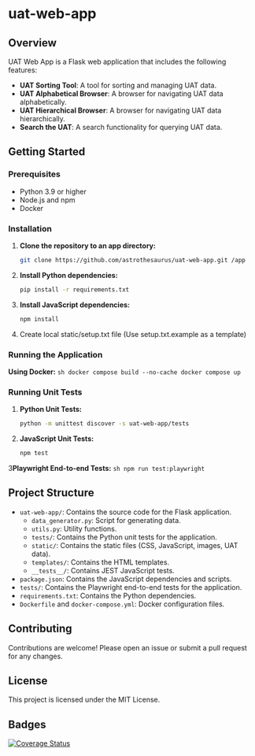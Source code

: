 # uat-web-app

## Overview
UAT Web App is a Flask web application that includes the following features:
- **UAT Sorting Tool**: A tool for sorting and managing UAT data.
- **UAT Alphabetical Browser**: A browser for navigating UAT data alphabetically.
- **UAT Hierarchical Browser**: A browser for navigating UAT data hierarchically.
- **Search the UAT**: A search functionality for querying UAT data.

## Getting Started

### Prerequisites
- Python 3.9 or higher
- Node.js and npm
- Docker

### Installation

1. **Clone the repository to an app directory:**
    ```sh
    git clone https://github.com/astrothesaurus/uat-web-app.git /app
    ```

2. **Install Python dependencies:**
    ```sh
    pip install -r requirements.txt
    ```

3. **Install JavaScript dependencies:**
    ```sh
    npm install
    ```
4. Create local static/setup.txt file (Use setup.txt.example as a template)

### Running the Application

**Using Docker:**
    ```sh
    docker compose build --no-cache
    docker compose up
    ```

### Running Unit Tests

1. **Python Unit Tests:**
    ```sh
    python -m unittest discover -s uat-web-app/tests
    ```

2. **JavaScript Unit Tests:**
    ```sh
    npm test
    ```
   
3**Playwright End-to-end Tests:**
    ```sh
    npm run test:playwright
    ```

## Project Structure
- `uat-web-app/`: Contains the source code for the Flask application.
  - `data_generator.py`: Script for generating data.
  - `utils.py`: Utility functions.
  - `tests/`: Contains the Python unit tests for the application.
  - `static/`: Contains the static files (CSS, JavaScript, images, UAT data).
  - `templates/`: Contains the HTML templates.
  - `__tests__/`: Contains JEST JavaScript tests.
- `package.json`: Contains the JavaScript dependencies and scripts.
- `tests/`: Contains the Playwright end-to-end tests for the application.
- `requirements.txt`: Contains the Python dependencies.
- `Dockerfile` and `docker-compose.yml`: Docker configuration files.

## Contributing
Contributions are welcome! Please open an issue or submit a pull request for any changes.

## License
This project is licensed under the MIT License.

## Badges
[![Coverage Status](https://coveralls.io/repos/github/astrothesaurus/uat-web-app/badge.svg?branch=main)](https://coveralls.io/github/astrothesaurus/uat-web-app?branch=main)